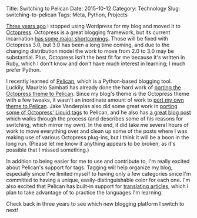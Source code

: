 Title: Switching to Pelican
Date: 2015-10-12
Category: Technology
Slug: switching-to-pelican
Tags: Meta, Python, Projects

[Three years ago](/entry/2012/09/23/switching-to-octopress/) I stopped using
Wordpress for my blog and moved it to [Octopress](http://octopress.org).
Octopress is a great blogging framework, but its current incarnation
[has some major shortcomings](http://octopress.org/2015/01/15/octopress-3.0-is-coming/).
Those will be fixed with Octopress 3.0, but 3.0 has been a long time coming, and
due to the changing distribution model the work to move from 2.0 to 3.0 may be
substantial. Plus, Octopress isn't the best fit for me because it's written in
Ruby, which I don't know and don't have much interest in learning; I much prefer
Python.

I recently learned of [Pelican](http://getpelican.com), which is a
Python-based blogging tool. Luckily, Maurizio Sambati has already done the hard
work of
[porting the Octopress theme to Pelican](https://github.com/duilio/pelican-octopress-theme).
Since my blog's theme is the Octopress theme with a few tweaks, it wasn't an
inordinate amount of work to
[port my own theme to Pelican](https://github.com/mlindgren/mlindgren-pelican-theme).
Jake Vanderplas also did some great work in
[porting some of Octopress' Liquid tags](https://github.com/getpelican/pelican-plugins/pull/21)
to Pelican, and he also has
[a great blog post](https://jakevdp.github.io/blog/2013/05/07/migrating-from-octopress-to-pelican/)
which walks through the process (and describes some of his reasons for
switching, which mirror my own). In the end, it did take me several hours of
work to move everything over and clean up some of the posts where I was making
use of various Octopress plug-ins, but I think it will be a boon in the long
run. (Please let me know if anything appears to be broken, as it's possible that
I missed something.)

In addition to being easier for me to use and contribute to, I'm really excited
about Pelican's support for tags. Tagging will help organize my blog,
especially since I've limited myself to having only a few categories since I'm
committed to having a unique, easily-distinguishable color for each one. I'm
also excited that Pelican has built-in support for
[translating articles](http://docs.getpelican.com/en/3.6.3/content.html#translations),
which I plan to take advantage of to practice the languages I'm learning.

Check back in three years to see which new blogging platform I switch to next!
